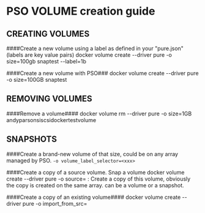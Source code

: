 # PSO VOLUME creation guide


CREATING VOLUMES
-------------------------------------------------------
####Create a new volume using a label as defined in your "pure.json" (labels are key value pairs)
docker volume create --driver pure -o size=100gb snaptest --label=1b

####Create a new volume with PSO###
docker volume create --driver pure -o size=100GB  snaptest



REMOVING VOLUMES
-------------------------------------------------------
####Remove a volume#### 
docker volume rm --driver pure -o size=1GB andyparsonsiscsidockertestvolume



SNAPSHOTS
-------------------------------------------------------
####Create a brand-new volume of that size, could be on any array managed by PSO.
`-o volume_label_selector=<xxx>`

####Create a copy of a source volume. Snap a volume
docker volume create --driver pure -o source=<volumename> : Create a copy of this volume, obviously the copy is created on the same array. <source> can be a volume or a snapshot. 

####Create a copy of an existing volume####
docker volume create --driver pure -o import_from_src=<volumename>




